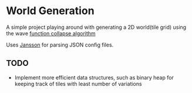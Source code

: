 # World Generation
A simple project playing around with generating a 2D world(tile grid) using the wave [function collapse algorithm](https://robertheaton.com/2018/12/17/wavefunction-collapse-algorithm/)

Uses [Jansson](https://jansson.readthedocs.io/en/latest/index.html) for parsing JSON config files.

## TODO
- Implement more efficient data structures, such as binary heap for keeping track of tiles with least number of variations